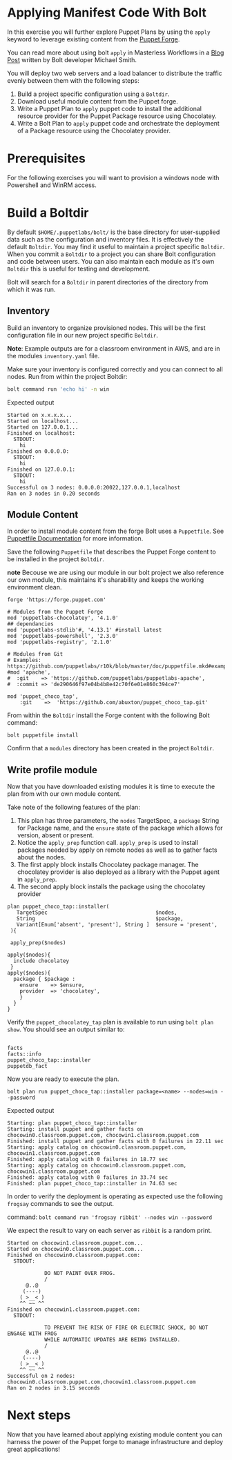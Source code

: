 # Applying Manifest Code With Bolt


In this exercise you will further explore Puppet Plans by using the `apply` keyword to leverage existing content from the [Puppet Forge](https://forge.puppet.com/).

You can read more about using bolt `apply` in Masterless Workflows in a [Blog Post](https://puppet.com/blog/introducing-masterless-puppet-bolt) written by Bolt developer Michael Smith. 

You will deploy two web servers and a load balancer to distribute the traffic evenly between them with the following steps:
1. Build a project specific configuration using a `Boltdir`.
2. Download useful module content from the Puppet forge. 
3. Write a Puppet Plan to `apply` puppet code to install the additional resource provider for the Puppet Package resource using Chocolatey. 
4. Write a Bolt Plan to `apply` puppet code and orchestrate the deployment of a Package resource using the Chocolatey provider. 

# Prerequisites

For the following exercises you will want to provision a windows node with Powershell and WinRM access.



# Build a Boltdir

By default `$HOME/.puppetlabs/bolt/` is the base directory for user-supplied data such as the configuration and inventory files. It is effectively the default `Boltdir`. 
You may find it useful to maintain a project specific `Boltdir`. When you commit a `Boltdir` to a project you can share Bolt configuration and code between users.
You can also maintain each module as it's own `Boltdir` this is useful for testing and development.

Bolt will search for a `Boltdir` in parent directories of the directory from which it was run.

## Inventory

Build an inventory to organize provisioned nodes. This will be the first configuration file in our new project specific `Boltdir`. 

**Note**: Example outputs are for a classroom environment in AWS, and are in the modules `inventory.yaml` file.


Make sure your inventory is configured correctly and you can connect to all nodes. Run from within the project Boltdir:

```bash
bolt command run 'echo hi' -n win
```
Expected output
```
Started on x.x.x.x...
Started on localhost...
Started on 127.0.0.1...
Finished on localhost:
  STDOUT:
    hi
Finished on 0.0.0.0:
  STDOUT:
    hi
Finished on 127.0.0.1:
  STDOUT:
    hi
Successful on 3 nodes: 0.0.0.0:20022,127.0.0.1,localhost
Ran on 3 nodes in 0.20 seconds

```

## Module Content

In order to install module content from the forge Bolt uses a `Puppetfile`. See [Puppetfile Documentation](https://puppet.com/docs/pe/latest/puppetfile.html) for more information. 

Save the following `Puppetfile` that describes the Puppet Forge content to be installed in the project `Boltdir`. 

**note**
Becouse we are using our module in our bolt project we also reference our own module, this maintains it's sharability and keeps the working environment clean.

```
forge 'https://forge.puppet.com'

# Modules from the Puppet Forge
mod 'puppetlabs-chocolatey', '4.1.0'
## dependancies
mod 'puppetlabs-stdlib'#, '4.13.1' #install latest
mod 'puppetlabs-powershell', '2.3.0'
mod 'puppetlabs-registry', '2.1.0'

# Modules from Git
# Examples: https://github.com/puppetlabs/r10k/blob/master/doc/puppetfile.mkd#examples
#mod 'apache',
#  :git    => 'https://github.com/puppetlabs/puppetlabs-apache',
#  :commit => 'de290646f97e04b4b8e42c70f6e01e860c394ce7'

mod 'puppet_choco_tap',
    :git    =>  'https://github.com/abuxton/puppet_choco_tap.git' 
```

From within the `Boltdir` install the Forge content with the following Bolt command:
```
bolt puppetfile install
```
Confirm that a `modules` directory has been created in the project `Boltdir`. 

## Write profile module

Now that you have downloaded existing modules it is time to execute the plan from with our own module content. 

Take note of the following features of the plan:

1. This plan has three parameters, the `nodes` TargetSpec, a `package` String for Package name, and the `ensure` state of the package which allows for version, absent or present. 
2. Notice the `apply_prep` function call. `apply_prep` is used to install packages needed by apply on remote nodes as well as to gather facts about the nodes.
3. The first apply block installs Chocolatey package manager. The chocolatey provider is also deployed as a library with the Puppet agent in  `apply_prep`.
4. The second apply block installs the package using the chocolatey provider


```puppet
plan puppet_choco_tap::installer(
   TargetSpec                                   $nodes,
   String                                       $package,
   Variant[Enum['absent', 'present'], String ]  $ensure = 'present',
 ){

 apply_prep($nodes)

apply($nodes){
  include chocolatey
 }
apply($nodes){
  package { $package :
    ensure    => $ensure,
    provider  => 'chocolatey',
    }
  }
}
```

Verify the `puppet_chocolatey_tap` plan is available to run using `bolt plan show`. You should see an output similar to: 
```

facts
facts::info
puppet_choco_tap::installer
puppetdb_fact
```

Now you are ready to execute the plan. 

`bolt plan run puppet_choco_tap::installer package=<name> --nodes=win --password`

Expected output
```
Starting: plan puppet_choco_tap::installer
Starting: install puppet and gather facts on chocowin0.classroom.puppet.com, chocowin1.classroom.puppet.com
Finished: install puppet and gather facts with 0 failures in 22.11 sec
Starting: apply catalog on chocowin0.classroom.puppet.com, chocowin1.classroom.puppet.com
Finished: apply catalog with 0 failures in 18.77 sec
Starting: apply catalog on chocowin0.classroom.puppet.com, chocowin1.classroom.puppet.com
Finished: apply catalog with 0 failures in 33.74 sec
Finished: plan puppet_choco_tap::installer in 74.63 sec
```

In order to verify the deployment is operating as expected use the following `frogsay` commands to see the output.

command: `bolt command run 'frogsay ribbit' --nodes win --password`

We expect the result to vary on each server as `ribbit` is a random print.
```
Started on chocowin1.classroom.puppet.com...
Started on chocowin0.classroom.puppet.com...
Finished on chocowin0.classroom.puppet.com:
  STDOUT:
    
            DO NOT PAINT OVER FROG.
            /
      @..@
     (----)
    ( >__< )
    ^^ ~~ ^^
Finished on chocowin1.classroom.puppet.com:
  STDOUT:
    
            TO PREVENT THE RISK OF FIRE OR ELECTRIC SHOCK, DO NOT ENGAGE WITH FROG
            WHILE AUTOMATIC UPDATES ARE BEING INSTALLED.
            /
      @..@
     (----)
    ( >__< )
    ^^ ~~ ^^
Successful on 2 nodes: chocowin0.classroom.puppet.com,chocowin1.classroom.puppet.com
Ran on 2 nodes in 3.15 seconds

```


# Next steps

Now that you have learned about applying existing module content you can harness the power of the Puppet forge to manage infrastructure and deploy great applications!
